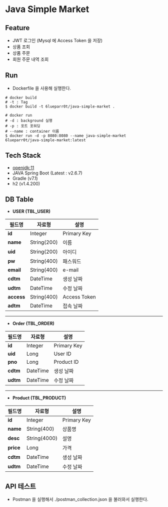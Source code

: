 # Java Simple Market

## Feature

- JWT 로그인 (Mysql 에 Access Token 을 저장)
- 상품 조회
- 상품 주문
- 회원 주문 내역 조회

## Run

- Dockerfile 을 사용해 실행한다.
```shell
# docker build
# -t : Tag
$ docker build -t 6lueparr0t/java-simple-market .

# docker run
# -d : background 실행
# -p : 포트 포워딩
# --name : container 이름
$ docker run -d -p 8080:8080 --name java-simple-market 6lueparr0t/java-simple-market:latest
```

## Tech Stack
- [openjdk:11](https://hub.docker.com/_/openjdk)
- JAVA Spring Boot (Latest : v2.6.7)
- Gradle (v7.1)
- h2 (v1.4.200)

## DB Table
* **USER (TBL_USER)**

| 필드명        | 자료형         | 설명           |
|------------|-------------|--------------|
| **id**     | Integer     | Primary Key  |
| **name**   | String(200) | 이름           |
| **uid**    | String(200) | 아이디          |
| **pw**     | String(400) | 패스워드         |
| **email**  | String(400) | e-mail       |
| **cdtm**   | DateTime    | 생성 날짜        |
| **udtm**   | DateTime    | 수정 날짜        |
| **access** | String(400) | Access Token |
| **adtm**   | DateTime    | 접속 날짜        |

---

* **Order (TBL_ORDER)**

| 필드명      | 자료형      | 설명          |
|----------|----------|-------------|
| **id**   | Integer  | Primary Key |
| **uid**  | Long     | User ID     |
| **pno**  | Long     | Product ID  |
| **cdtm** | DateTime | 생성 날짜       |
| **udtm** | DateTime | 수정 날짜       |

---

* **Product (TBL_PRODUCT)**

| 필드명       | 자료형          | 설명           |
|-----------|--------------|--------------|
| **id**    | Integer      | Primary Key  |
| **name**  | String(400)  | 상품명          |
| **desc**  | String(4000) | 설명           |
| **price** | Long         | 가격           |
| **cdtm**  | DateTime     | 생성 날짜        |
| **udtm**  | DateTime     | 수정 날짜        |

## API 테스트

- Postman 을 실행해서 ./postman_collection.json 을 불러와서 실행한다.
